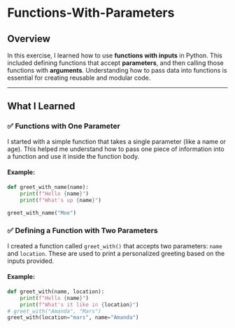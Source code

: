 # Functions-With-Parameters

## Overview

In this exercise, I learned how to use **functions with inputs** in Python. This included defining functions that accept **parameters**, and then calling those functions with **arguments**. Understanding how to pass data into functions is essential for creating reusable and modular code.

---

## What I Learned

### ✅ Functions with One Parameter

I started with a simple function that takes a single parameter (like a name or age). This helped me understand how to pass one piece of information into a function and use it inside the function body.

#### Example:
```python
def greet_with_name(name):
    print(f"Hello {name}")
    print(f"What's up {name}")

greet_with_name("Moe")
```


### ✅ Defining a Function with Two Parameters

I created a function called `greet_with()` that accepts two parameters: `name` and `location`. These are used to print a personalized greeting based on the inputs provided.

#### Example:
```python
def greet_with(name, location):
    print(f"Hello {name}")
    print(f"What's it like in {location}")
# greet_with("Amanda", "Mars")
greet_with(location="mars", name="Amanda")

